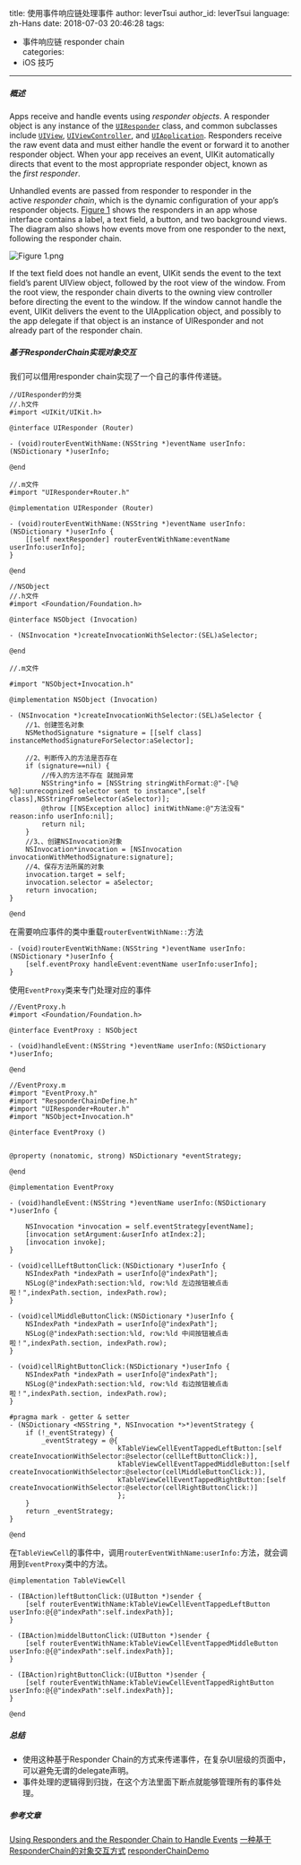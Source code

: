 title: 使用事件响应链处理事件
author: leverTsui
author_id: leverTsui
language: zh-Hans
date: 2018-07-03 20:46:28 
tags:
  - 事件响应链  responder chain  
categories:
  - iOS 技巧
---
##### 概述
Apps receive and handle events using *responder objects*. A responder object is any instance of the [`UIResponder`](https://developer.apple.com/documentation/uikit/uiresponder) class, and common subclasses include [`UIView`](https://developer.apple.com/documentation/uikit/uiview), [`UIViewController`](https://developer.apple.com/documentation/uikit/uiviewcontroller), and [`UIApplication`](https://developer.apple.com/documentation/uikit/uiapplication). Responders receive the raw event data and must either handle the event or forward it to another responder object. When your app receives an event, UIKit automatically directs that event to the most appropriate responder object, known as the *first responder*.

Unhandled events are passed from responder to responder in the active *responder chain*, which is the dynamic configuration of your app’s responder objects. [Figure 1](https://developer.apple.com/documentation/uikit/touches_presses_and_gestures/using_responders_and_the_responder_chain_to_handle_events#3004381) shows the responders in an app whose interface contains a label, a text field, a button, and two background views. The diagram also shows how events move from one responder to the next, following the responder chain.

![Figure 1.png](https://upload-images.jianshu.io/upload_images/117999-2ca955f249dd0a6e.png?imageMogr2/auto-orient/strip%7CimageView2/2/w/620)

If the text field does not handle an event, UIKit sends the event to the text field’s parent UIView object, followed by the root view of the window. From the root view, the responder chain diverts to the owning view controller before directing the event to the window. If the window cannot handle the event, UIKit delivers the event to the UIApplication object, and possibly to the app delegate if that object is an instance of UIResponder and not already part of the responder chain.

##### 基于ResponderChain实现对象交互
我们可以借用responder chain实现了一个自己的事件传递链。
```objc
//UIResponder的分类
//.h文件
#import <UIKit/UIKit.h>

@interface UIResponder (Router)

- (void)routerEventWithName:(NSString *)eventName userInfo:(NSDictionary *)userInfo;

@end

//.m文件
#import "UIResponder+Router.h"

@implementation UIResponder (Router)

- (void)routerEventWithName:(NSString *)eventName userInfo:(NSDictionary *)userInfo {
    [[self nextResponder] routerEventWithName:eventName userInfo:userInfo];
}

@end
```
```objc
//NSObject
//.h文件
#import <Foundation/Foundation.h>

@interface NSObject (Invocation)

- (NSInvocation *)createInvocationWithSelector:(SEL)aSelector;

@end

//.m文件

#import "NSObject+Invocation.h"

@implementation NSObject (Invocation)

- (NSInvocation *)createInvocationWithSelector:(SEL)aSelector {
    //1、创建签名对象
    NSMethodSignature *signature = [[self class] instanceMethodSignatureForSelector:aSelector];
    
    //2、判断传入的方法是否存在
    if (signature==nil) {
        //传入的方法不存在 就抛异常
        NSString*info = [NSString stringWithFormat:@"-[%@ %@]:unrecognized selector sent to instance",[self class],NSStringFromSelector(aSelector)];
        @throw [[NSException alloc] initWithName:@"方法没有" reason:info userInfo:nil];
        return nil;
    }
    //3、、创建NSInvocation对象
    NSInvocation*invocation = [NSInvocation invocationWithMethodSignature:signature];
    //4、保存方法所属的对象
    invocation.target = self;
    invocation.selector = aSelector;
    return invocation;
}

@end
```
在需要响应事件的类中重载`routerEventWithName::`方法
```objc
- (void)routerEventWithName:(NSString *)eventName userInfo:(NSDictionary *)userInfo {
    [self.eventProxy handleEvent:eventName userInfo:userInfo];
}
```
使用`EventProxy`类来专门处理对应的事件
```objc
//EventProxy.h
#import <Foundation/Foundation.h>

@interface EventProxy : NSObject

- (void)handleEvent:(NSString *)eventName userInfo:(NSDictionary *)userInfo;

@end

//EventProxy.m
#import "EventProxy.h"
#import "ResponderChainDefine.h"
#import "UIResponder+Router.h"
#import "NSObject+Invocation.h"

@interface EventProxy ()


@property (nonatomic, strong) NSDictionary *eventStrategy;

@end

@implementation EventProxy

- (void)handleEvent:(NSString *)eventName userInfo:(NSDictionary *)userInfo {
    
    NSInvocation *invocation = self.eventStrategy[eventName];
    [invocation setArgument:&userInfo atIndex:2];
    [invocation invoke];
}

- (void)cellLeftButtonClick:(NSDictionary *)userInfo {
    NSIndexPath *indexPath = userInfo[@"indexPath"];
    NSLog(@"indexPath:section:%ld, row:%ld 左边按钮被点击啦！",indexPath.section, indexPath.row);
}

- (void)cellMiddleButtonClick:(NSDictionary *)userInfo {
    NSIndexPath *indexPath = userInfo[@"indexPath"];
    NSLog(@"indexPath:section:%ld, row:%ld 中间按钮被点击啦！",indexPath.section, indexPath.row);
}

- (void)cellRightButtonClick:(NSDictionary *)userInfo {
    NSIndexPath *indexPath = userInfo[@"indexPath"];
    NSLog(@"indexPath:section:%ld, row:%ld 右边按钮被点击啦！",indexPath.section, indexPath.row);
}

#pragma mark - getter & setter
- (NSDictionary <NSString *, NSInvocation *>*)eventStrategy {
    if (!_eventStrategy) {
        _eventStrategy = @{
                           kTableViewCellEventTappedLeftButton:[self createInvocationWithSelector:@selector(cellLeftButtonClick:)],
                           kTableViewCellEventTappedMiddleButton:[self createInvocationWithSelector:@selector(cellMiddleButtonClick:)],
                           kTableViewCellEventTappedRightButton:[self createInvocationWithSelector:@selector(cellRightButtonClick:)]
                           };
    }
    return _eventStrategy;
}

@end
```
在`TableViewCell`的事件中，调用`routerEventWithName:userInfo:`方法，就会调用到`EventProxy`类中的方法。
```objc
@implementation TableViewCell

- (IBAction)leftButtonClick:(UIButton *)sender {
    [self routerEventWithName:kTableViewCellEventTappedLeftButton userInfo:@{@"indexPath":self.indexPath}];
}

- (IBAction)middelButtonClick:(UIButton *)sender {
    [self routerEventWithName:kTableViewCellEventTappedMiddleButton userInfo:@{@"indexPath":self.indexPath}];
}

- (IBAction)rightButtonClick:(UIButton *)sender {
    [self routerEventWithName:kTableViewCellEventTappedRightButton userInfo:@{@"indexPath":self.indexPath}];
}

@end
```
##### 总结
- 使用这种基于Responder Chain的方式来传递事件，在复杂UI层级的页面中，可以避免无谓的delegate声明。
- 事件处理的逻辑得到归拢，在这个方法里面下断点就能够管理所有的事件处理。 
##### 参考文章

[Using Responders and the Responder Chain to Handle Events](https://developer.apple.com/documentation/uikit/touches_presses_and_gestures/using_responders_and_the_responder_chain_to_handle_events) 
[一种基于ResponderChain的对象交互方式](https://casatwy.com/responder_chain_communication.html) 
[responderChainDemo](https://github.com/leverTsui/summary/tree/master/responderChainDemo)
